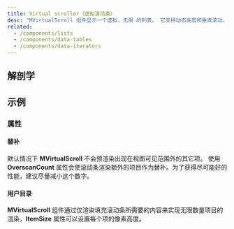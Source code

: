 ```yaml
---
title: Virtual scroller（虚拟滚动条）
desc: "MVirtualScroll 组件显示一个虚拟，无限 的列表。 它支持动态高度和垂直滚动。"
related:
  - /components/lists
  - /components/data-tables
  - /components/data-iterators
---
```


## 解剖学

## 示例

### 属性

#### 替补

 默认情况下 **MVirtualScroll** 不会预渲染出现在视图可见范围外的其它项。 使用 **OverscanCount** 属性会使滚动条渲染额外的项目作为替补。为了获得尽可能好的性能，建议尽量减小这个数字。

<masa-example file="Examples.components.virtual_scroll.Bench"></masa-example>

#### 用户目录

**MVirtualScroll** 组件通过仅渲染填充滚动条所需要的内容来实现无限数量项目的渲染，**ItemSize** 属性可以设置每个项的像素高度。

<masa-example file="Examples.components.virtual_scroll.UserDirectory"></masa-example>